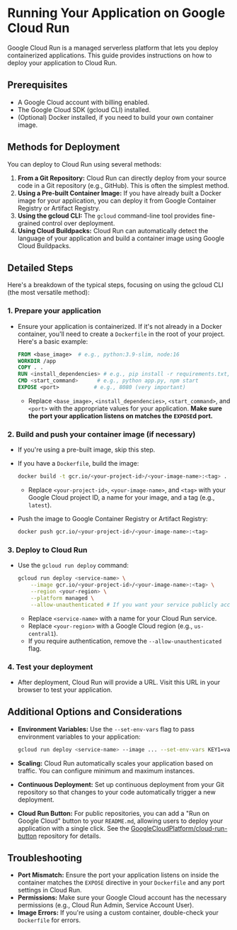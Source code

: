 # Running Your Application on Google Cloud Run

Google Cloud Run is a managed serverless platform that lets you deploy containerized applications. This guide provides instructions on how to deploy your application to Cloud Run.

## Prerequisites

* A Google Cloud account with billing enabled.
* The Google Cloud SDK (gcloud CLI) installed.
* (Optional) Docker installed, if you need to build your own container image.

## Methods for Deployment

You can deploy to Cloud Run using several methods:

1.  **From a Git Repository:** Cloud Run can directly deploy from your source code in a Git repository (e.g., GitHub). This is often the simplest method.
2.  **Using a Pre-built Container Image:** If you have already built a Docker image for your application, you can deploy it from Google Container Registry or Artifact Registry.
3.  **Using the gcloud CLI:** The `gcloud` command-line tool provides fine-grained control over deployment.
4.  **Using Cloud Buildpacks:** Cloud Run can automatically detect the language of your application and build a container image using Google Cloud Buildpacks.

## Detailed Steps

Here's a breakdown of the typical steps, focusing on using the gcloud CLI (the most versatile method):

### 1. Prepare your application

* Ensure your application is containerized. If it's not already in a Docker container, you'll need to create a `Dockerfile` in the root of your project. Here's a basic example:

    ```dockerfile
    FROM <base_image>  # e.g., python:3.9-slim, node:16
    WORKDIR /app
    COPY . .
    RUN <install_dependencies> # e.g., pip install -r requirements.txt, npm install
    CMD <start_command>      # e.g., python app.py, npm start
    EXPOSE <port>           # e.g., 8080 (very important)
    ```

    * Replace `<base_image>`, `<install_dependencies>`, `<start_command>`, and `<port>` with the appropriate values for your application.  **Make sure the port your application listens on matches the `EXPOSE`d port.**

### 2. Build and push your container image (if necessary)

* If you're using a pre-built image, skip this step.
* If you have a `Dockerfile`, build the image:

    ```bash
    docker build -t gcr.io/<your-project-id>/<your-image-name>:<tag> .
    ```

    * Replace `<your-project-id>`, `<your-image-name>`, and `<tag>` with your Google Cloud project ID, a name for your image, and a tag (e.g., `latest`).
* Push the image to Google Container Registry or Artifact Registry:

    ```bash
    docker push gcr.io/<your-project-id>/<your-image-name>:<tag>
    ```

### 3. Deploy to Cloud Run

* Use the `gcloud run deploy` command:

    ```bash
    gcloud run deploy <service-name> \
        --image gcr.io/<your-project-id>/<your-image-name>:<tag> \
        --region <your-region> \
        --platform managed \
        --allow-unauthenticated # If you want your service publicly accessible
    ```

    * Replace `<service-name>` with a name for your Cloud Run service.
    * Replace `<your-region>` with a Google Cloud region (e.g., `us-central1`).
    * If you require authentication, remove the `--allow-unauthenticated` flag.

### 4. Test your deployment

* After deployment, Cloud Run will provide a URL. Visit this URL in your browser to test your application.

##  Additional Options and Considerations

* **Environment Variables:** Use the `--set-env-vars` flag to pass environment variables to your application:

    ```bash
    gcloud run deploy <service-name> --image ... --set-env-vars KEY1=value1,KEY2=value2
    ```

* **Scaling:** Cloud Run automatically scales your application based on traffic. You can configure minimum and maximum instances.
* **Continuous Deployment:** Set up continuous deployment from your Git repository so that changes to your code automatically trigger a new deployment.
* **Cloud Run Button:** For public repositories, you can add a "Run on Google Cloud" button to your `README.md`, allowing users to deploy your application with a single click.  See the [GoogleCloudPlatform/cloud-run-button](https://github.com/GoogleCloudPlatform/cloud-run-button) repository for details.

## Troubleshooting

* **Port Mismatch:** Ensure the port your application listens on inside the container matches the `EXPOSE` directive in your `Dockerfile` and any port settings in Cloud Run.
* **Permissions:** Make sure your Google Cloud account has the necessary permissions (e.g., Cloud Run Admin, Service Account User).
* **Image Errors:** If you're using a custom container, double-check your `Dockerfile` for errors.
